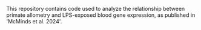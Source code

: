 This repository contains code used to analyze the relationship between primate allometry and LPS-exposed blood gene expression, as published in 'McMinds et al. 
2024'.
